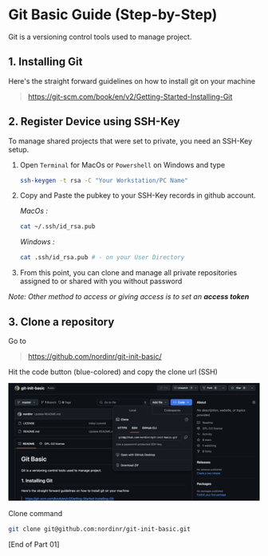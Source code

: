 # Git Basic Guide (Step-by-Step)

Git is a versioning control tools used to manage project.

## 1. Installing Git
Here's the straight forward guidelines on how to install git on your machine 
> https://git-scm.com/book/en/v2/Getting-Started-Installing-Git

## 2. Register Device using SSH-Key 
To manage shared projects that were set to private, you need an SSH-Key setup.

1. Open `Terminal` for MacOs or `Powershell` on Windows and type

   ```bash
   ssh-keygen -t rsa -C "Your Workstation/PC Name"
   ```
2. Copy and Paste the pubkey to your SSH-Key records in github account.

     _MacOs :_
   ```bash
   cat ~/.ssh/id_rsa.pub
   ```
   _Windows :_
   ```bash
   cat .ssh/id_rsa.pub # - on your User Directory
   ```
4. From this point, you can clone and manage all private repositories assigned to or shared with you without password

_Note: Other method to access or giving access is to set an __access token___



## 3. Clone a repository
Go to 
> https://github.com/nordinr/git-init-basic/

Hit the code button (blue-colored) and copy the clone url (SSH)

![clone a project using ssh](./assets/clone.png)

Clone command

   ```bash
   git clone git@github.com:nordinr/git-init-basic.git
   ```

 [End of Part 01]